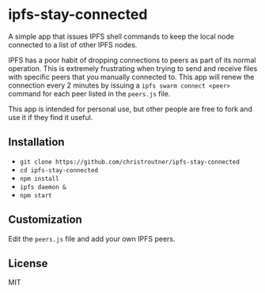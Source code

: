 # ipfs-stay-connected
A simple app that issues IPFS shell commands to keep the local node connected
to a list of other IPFS nodes.

IPFS has a poor habit of dropping connections to peers as part of its normal
operation. This is extremely frustrating when trying to send and receive files
with specific peers that you manually connected to. This app will renew the
connection every 2 minutes by issuing a `ipfs swarm connect <peer>` command
for each peer listed in the `peers.js` file.

This app is intended for personal use, but other people are free to fork and
use it if they find it useful.

## Installation
- `git clone https://github.com/christroutner/ipfs-stay-connected`
- `cd ipfs-stay-connected`
- `npm install`
- `ipfs daemon &`
- `npm start`

## Customization
Edit the `peers.js` file and add your own IPFS peers.

## License
MIT
